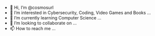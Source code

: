 - 👋 Hi, I’m @cosmosurl
- 👀 I’m interested in Cybersecurity, Coding, Video Games and Books  ...
- 🌱 I’m currently learning Computer Science ...
- 💞️ I’m looking to collaborate on ...
- 📫 How to reach me ...

<!---
cosmosurl/cosmosurl is a ✨ special ✨ repository because its `README.md` (this file) appears on your GitHub profile.
You can click the Preview link to take a look at your changes.
--->
